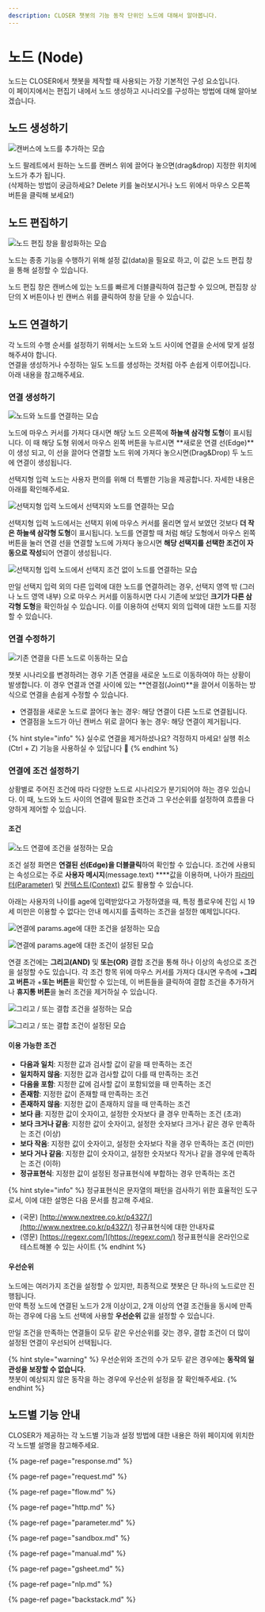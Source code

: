 ```yaml
---
description: CLOSER 챗봇의 기능 동작 단위인 노드에 대해서 알아봅니다.
---
```


# 노드 \(Node\)

노드는 CLOSER에서 챗봇을 제작할 때 사용되는 가장 기본적인 구성 요소입니다.  
이 페이지에서는 편집기 내에서 노드 생성하고 시나리오를 구성하는 방법에 대해 알아보겠습니다.

## 노드 생성하기

![&#xCE94;&#xBC84;&#xC2A4;&#xC5D0; &#xB178;&#xB4DC;&#xB97C; &#xCD94;&#xAC00;&#xD558;&#xB294; &#xBAA8;&#xC2B5;](../../../.gitbook/assets/flow-editor-adding-node.gif)

노드 팔레트에서 원하는 노드를 캔버스 위에 끌어다 놓으면\(drag&drop\) 지정한 위치에 노드가 추가 됩니다.  
\(삭제하는 방법이 궁금하세요? Delete 키를 눌러보시거나 노드 위에서 마우스 오른쪽 버튼을 클릭해 보세요!\)

## 노드 편집하기

![&#xB178;&#xB4DC; &#xD3B8;&#xC9D1; &#xCC3D;&#xC744; &#xD65C;&#xC131;&#xD654;&#xD558;&#xB294; &#xBAA8;&#xC2B5;](../../../.gitbook/assets/jan-31-2019-14-28-57.gif)

노드는 종종 기능을 수행하기 위해 설정 값\(data\)을 필요로 하고, 이 값은 노드 편집 창을 통해 설정할 수 있습니다.

노드 편집 창은 캔버스에 있는 노드를 빠르게 더블클릭하여 접근할 수 있으며, 편집창 상단의 X 버튼이나 빈 캔버스 위를 클릭하여 창을 닫을 수 있습니다.

## 노드 연결하기 <a id="connection"></a>

각 노드의 수행 순서를 설정하기 위해서는 노드와 노드 사이에 연결을 순서에 맞게 설정해주셔야 합니다.  
연결을 생성하거나 수정하는 일도 노드를 생성하는 것처럼 아주 손쉽게 이루어집니다. 아래 내용을 참고해주세요. 

### 연결 생성하기 <a id="connection-create"></a>

![&#xB178;&#xB4DC;&#xC640; &#xB178;&#xB4DC;&#xB97C; &#xC5F0;&#xACB0;&#xD558;&#xB294; &#xBAA8;&#xC2B5;](../../../.gitbook/assets/flow_editor_creating_edge.gif)

노드에 마우스 커서를 가져다 대시면 해당 노드 오른쪽에 **하늘색 삼각형 도형**이 표시됩니다. 이 때 해당 도형 위에서 마우스 왼쪽 버튼을 누르시면 **새로운 연결 선\(Edge\)**이 생성 되고, 이 선을 끌어다 연결할 노드 위에 가져다 놓으시면\(Drag&Drop\) 두 노드에 연결이 생성됩니다. 

선택지형 입력 노드는 사용자 편의를 위해 더 특별한 기능을 제공합니다. 자세한 내용은 아래를 확인해주세요. 

![&#xC120;&#xD0DD;&#xC9C0;&#xD615; &#xC785;&#xB825; &#xB178;&#xB4DC;&#xC5D0;&#xC11C; &#xC120;&#xD0DD;&#xC9C0;&#xC640; &#xB178;&#xB4DC;&#xB97C; &#xC5F0;&#xACB0;&#xD558;&#xB294; &#xBAA8;&#xC2B5;](../../../.gitbook/assets/flow_editor_creating_edge_2.gif)

선택지형 입력 노드에서는 선택지 위에 마우스 커서를 올리면 앞서 보였던 것보다 **더 작은 하늘색 삼각형 도형**이 표시됩니다. 노드를 연결할 때 처럼 해당 도형에서 마우스 왼쪽 버튼을 눌러 연결 선을 연결할 노드에 가져다 놓으시면 **해당 선택지를 선택한 조건이 자동으로 작성**되어 연결이 생성됩니다.

![&#xC120;&#xD0DD;&#xC9C0;&#xD615; &#xC785;&#xB825; &#xB178;&#xB4DC;&#xC5D0;&#xC11C; &#xC120;&#xD0DD;&#xC9C0; &#xC870;&#xAC74; &#xC5C6;&#xC774; &#xB178;&#xB4DC;&#xB97C; &#xC5F0;&#xACB0;&#xD558;&#xB294; &#xBAA8;&#xC2B5;](../../../.gitbook/assets/flow_editor_creating_edge_3.gif)

만일 선택지 입력 외의 다른 입력에 대한 노드를 연결하려는 경우, 선택지 영역 밖 \(그러나 노드 영역 내부\) 으로 마우스 커서를 이동하시면 다시 기존에 보았던 **크기가 다른 삼각형 도형**을 확인하실 수 있습니다. 이를 이용하여 선택지 외의 입력에 대한 노드를 지정할 수 있습니다. 

### 연결 수정하기 <a id="connection-move"></a>

![&#xAE30;&#xC874; &#xC5F0;&#xACB0;&#xC744; &#xB2E4;&#xB978; &#xB178;&#xB4DC;&#xB85C; &#xC774;&#xB3D9;&#xD558;&#xB294; &#xBAA8;&#xC2B5;](../../../.gitbook/assets/flow-editor-editing-edge.gif)

챗봇 시나리오를 변경하려는 경우 기존 연결을 새로운 노드로 이동하여야 하는 상황이 발생합니다. 이 경우 연결과 연결 사이에 있는 **연결점\(Joint\)**을 끌어서 이동하는 방식으로 연결을 손쉽게 수정할 수 있습니다.

* 연결점을 새로운 노드로 끌어다 놓는 경우: 해당 연결이 다른 노드로 연결됩니다. 
* 연결점을 노드가 아닌 캔버스 위로 끌어다 놓는 경우: 해당 연결이 제거됩니다. 

{% hint style="info" %}
실수로 연결을 제거하셨나요? 걱정하지 마세요! 실행 취소 \(Ctrl + Z\) 기능을 사용하실 수 있답니다 🤗
{% endhint %}

### 연결에 조건 설정하기  

상황별로 주어진 조건에 따라 다양한 노드로 시나리오가 분기되어야 하는 경우 있습니다. 이 때, 노드와 노드 사이의 연결에 필요한 조건과 그 우선순위를 설정하여 흐름을 다양하게 제어할 수 있습니다.

#### 조건

![&#xB178;&#xB4DC; &#xC5F0;&#xACB0;&#xC5D0; &#xC870;&#xAC74;&#xC744; &#xC124;&#xC815;&#xD558;&#xB294; &#xBAA8;&#xC2B5;](../../../.gitbook/assets/flow-editor-creating-edge-condition.gif)

조건 설정 화면은 **연결된 선\(Edge\)을 더블클릭**하여 확인할 수 있습니다. 조건에 사용되는 속성으로는 주로 **사용자 메시지**\(message.text\) ****값을 이용하며, 나아가 [파라미터\(Parameter\)](../advanced/context.md) 및 [컨텍스트\(Context\)](../advanced/template-syntax.md#context) 값도 활용할 수 있습니다. 

아래는 사용자의 나이를 age에 입력받았다고 가정하였을 때, 특정 플로우에 진입 시 19세 미만은 이용할 수 없다는 안내 메시지를 출력하는 조건을 설정한 예제입니다다.

![&#xC5F0;&#xACB0;&#xC5D0; params.age&#xC5D0; &#xB300;&#xD55C; &#xC870;&#xAC74;&#xC744; &#xC124;&#xC815;&#xD558;&#xB294; &#xBAA8;&#xC2B5;](../../../.gitbook/assets/flow-editor-edge-condition-1.png)

![&#xC5F0;&#xACB0;&#xC5D0; params.age&#xC5D0; &#xB300;&#xD55C; &#xC870;&#xAC74;&#xC774; &#xC124;&#xC815;&#xB41C; &#xBAA8;&#xC2B5;](../../../.gitbook/assets/flow-editor-edge-condition-2.png)

연결 조건에는 **그리고\(AND\)** 및 **또는\(OR\)** 결합 조건을 통해 하나 이상의 속성으로 조건을 설정할 수도 있습니다. 각 조건 항목 위에 마우스 커서를 가져다 대시면 우측에 +**그리고 버튼**과 +**또는 버튼**을 확인할 수 있는데, 이 버튼들을 클릭하여 결합 조건을 추가하거나 **휴지통 버튼**을 눌러 조건을 제거하실 수 있습니다.

![&#xADF8;&#xB9AC;&#xACE0; / &#xB610;&#xB294; &#xACB0;&#xD569; &#xC870;&#xAC74;&#xC744; &#xC124;&#xC815;&#xD558;&#xB294; &#xBAA8;&#xC2B5;](../../../.gitbook/assets/flow-editor-edge-condition-3.png)

![&#xADF8;&#xB9AC;&#xACE0; / &#xB610;&#xB294; &#xACB0;&#xD569; &#xC870;&#xAC74;&#xC774; &#xC124;&#xC815;&#xB41C; &#xBAA8;&#xC2B5;](../../../.gitbook/assets/flow-editor-edge-condition-4.png)

#### 이용 가능한 조건

* **다음과 일치**: 지정한 값과 검사할 값이 같을 때 만족하는 조건
* **일치하지 않음**:  지정한 값과 검사할 값이 다를 때 만족하는 조건
* **다음을 포함**: 지정한 값에 검사할 값이 포함되었을 때 만족하는 조건
* **존재함**: 지정한 값이 존재할 때 만족하는 조건
* **존재하지 않음**: 지정한 값이 존재하지 않을 때 만족하는 조건 
* **보다 큼**: 지정한 값이 숫자이고, 설정한 숫자보다 클 경우 만족하는 조건 \(초과\)
* **보다 크거나 같음**: 지정한 값이 숫자이고, 설정한 숫자보다 크거나 같은 경우 만족하는 조건 \(이상\)
* **보다 작음**: 지정한 값이 숫자이고, 설정한 숫자보다 작을 경우 만족하는 조건 \(미만\)
* **보다 거나 같음**: 지정한 값이 숫자이고, 설정한 숫자보다  작거나 같을 경우에 만족하는 조건 \(이하\)
* **정규표현식**: 지정한 값이 설정된 정규표현식에 부합하는 경우 만족하는 조건

{% hint style="info" %}
정규표현식은 문자열의 패턴을 검사하기 위한 효율적인 도구로서, 이에 대한 설명은 다음 문서를 참고해 주세요.

* \(국문\) [http://www.nextree.co.kr/p4327/](http://www.nextree.co.kr/p4327/) 정규표현식에 대한 안내자료
* \(영문\) [https://regexr.com/](https://regexr.com/) 정규표현식을 온라인으로 테스트해볼 수 있는 사이트
{% endhint %}

#### 우선순위  

노드에는 여러가지 조건을 설정할 수 있지만, 최종적으로 챗봇은 단 하나의 노드로만 진행됩니다.   
만약 특정 노드에 연결된 노드가 2개 이상이고, 2개 이상의 연결 조건들을 동시에 만족하는 경우에 다음 노드 선택에 사용할 **우선순위** 값을 설정할 수 있습니다.

만일 조건을 만족하는 연결들이 모두 같은 우선순위를 갖는 경우, 결합 조건이 더 많이 설정된 연결이 우선되어 선택됩니다.

{% hint style="warning" %}
우선순위와 조건의 수가 모두 같은 경우에는 **동작의 일관성을 보장할 수 없습니다.**  
챗봇이 예상되지 않은 동작을 하는 경우에 우선순위 설정을 잘 확인해주세요.
{% endhint %}

## 노드별 기능 안내

CLOSER가 제공하는 각 노드별 기능과 설정 방법에 대한 내용은 하위 페이지에 위치한 각 노드별 설명을 참고해주세요.

{% page-ref page="response.md" %}

{% page-ref page="request.md" %}

{% page-ref page="flow.md" %}

{% page-ref page="http.md" %}

{% page-ref page="parameter.md" %}

{% page-ref page="sandbox.md" %}

{% page-ref page="manual.md" %}

{% page-ref page="gsheet.md" %}

{% page-ref page="nlp.md" %}

{% page-ref page="backstack.md" %}

